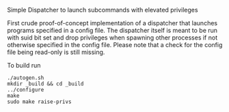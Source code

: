 Simple Dispatcher to launch subcommands with elevated privileges

First crude proof-of-concept implementation of a dispatcher that launches programs specified in a config file.
The dispatcher itself is meant to be run with suid bit set and drop privileges when spawning other processes if not otherwise specified in the config file.
Please note that a check for the config file being read-only is still missing.

To build run
```
./autogen.sh
mkdir _build && cd _build
../configure
make
sudo make raise-privs
```
